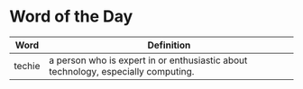 # Word of the Day

|Word|Definition|
|---|---|
|techie|a person who is expert in or enthusiastic about technology, especially computing.|